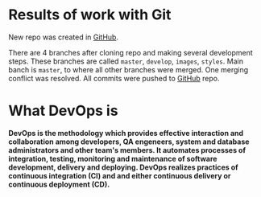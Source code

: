 # Results of work with Git

New repo was created in [GitHub](https://github.com/peacefr0g/DevOps_online_IF_Q1).

There are 4 branches after cloning repo and making several development steps. These branches are called `master`, `develop`, `images`, `styles`. Main banch is `master`, to where all other branches were merged. One merging conflict was resolved. All commits were pushed to [GitHub](https://github.com/peacefr0g/DevOps_online_IF_Q1) repo.

# What DevOps is

**DevOps is the methodology which provides effective interaction and collaboration among developers, QA engeneers, system and database administrators and other team's members. It automates processes of integration, testing, monitoring and maintenance of software development, delivery and deploying. DevOps realizes practices of continuous integration (CI) and and either continuous delivery or continuous deployment (CD).** 